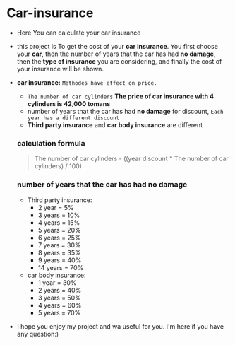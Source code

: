 # Car-insurance
- Here You can calculate your car insurance
- this project is To get the cost of your **car insurance**. You first choose your **car**, then the number of years that the car has had **no damage**, then the **type of insurance** you are considering, and finally the cost of your insurance will be shown.
- **car insurance:** `Methodes have effect on price.`
  - `The number of car cylinders` **The price of car insurance with 4 cylinders is 42,000 tomans**
  -  number of years that the car has had **no damage** for discount, `Each year has a different discount`
  -  **Third party insurance** and **car body insurance** are different
  ### calculation formula
  > The number of car cylinders - ((year discount * The number of car cylinders) / 100)

  ### number of years that the car has had no damage
  - Third party insurance:
    - 2 year = 5%
    - 3 years = 10%
    - 4 years = 15%
    - 5 years = 20%
    - 6 years = 25%
    - 7 years = 30%
    -  8 years = 35%
    -  9 years = 40%
    -  14 years = 70%
  -  car body insurance:
      -  1 year = 30%
      -  2 years = 40%
      -  3 years = 50%
      -  4 years = 60%
      -  5 years = 70%

- I hope you enjoy my project and wa useful for you. I'm here if you have any question:)
